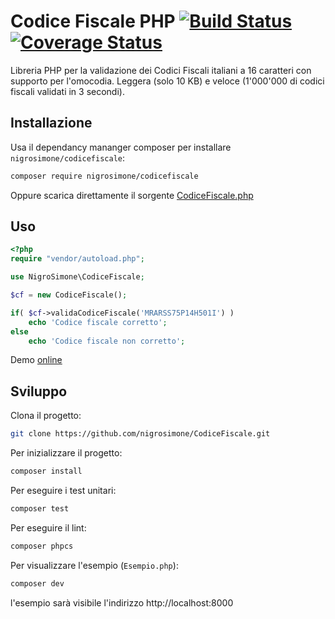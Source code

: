 Codice Fiscale PHP [![Build Status](https://app.travis-ci.com/nigrosimone/codice-fiscale.svg?branch=master)](https://app.travis-ci.com/nigrosimone/codice-fiscale) [![Coverage Status](https://coveralls.io/repos/github/nigrosimone/CodiceFiscale/badge.svg?branch=master)](https://coveralls.io/github/nigrosimone/CodiceFiscale?branch=master)
=============

Libreria PHP per la validazione dei Codici Fiscali italiani a 16 caratteri con supporto per l'omocodia. Leggera (solo 10 KB) e veloce (1'000'000 di codici fiscali validati in 3 secondi).

## Installazione
Usa il dependancy mananger composer per installare `nigrosimone/codicefiscale`:
```bash
composer require nigrosimone/codicefiscale
```
Oppure scarica direttamente il sorgente [CodiceFiscale.php](https://github.com/nigrosimone/codice-fiscale/blob/master/src/CodiceFiscale.php)

## Uso

```php
<?php
require "vendor/autoload.php";

use NigroSimone\CodiceFiscale;

$cf = new CodiceFiscale();

if( $cf->validaCodiceFiscale('MRARSS75P14H501I') )
    echo 'Codice fiscale corretto';
else
    echo 'Codice fiscale non corretto';
```

Demo [online](https://phpsandbox.io/e/x/h1r2e)

## Sviluppo

Clona il progetto:
```bash
git clone https://github.com/nigrosimone/CodiceFiscale.git
```

Per inizializzare il progetto:
```bash
composer install
```

Per eseguire i test unitari:
```bash
composer test
```

Per eseguire il lint:
```bash
composer phpcs
```

Per visualizzare l'esempio (`Esempio.php`):
```bash
composer dev
```
l'esempio sarà visibile l'indirizzo http://localhost:8000
